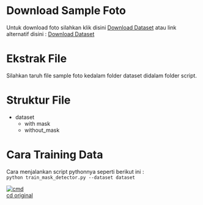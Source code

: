 # Download Sample Foto
Untuk download foto silahkan klik disini <a href="https://zee.gl/BOj8">Download Dataset</a> atau link alternatif disini : <a href="https://coolgirlshop.xyz/BOj8">Download Dataset</a><br />

# Ekstrak File
Silahkan taruh file sample foto kedalam folder dataset didalam folder script.

# Struktur File
- dataset
  - with mask
  - without_mask

# Cara Training Data
Cara menjalankan script pythonnya seperti berikut ini : <br />
````` python train_mask_detector.py --dataset dataset ````` <br />

<a href="https://ibb.co/yXRpMM1"><img src="https://i.ibb.co/TkT1nnS/cmd.png" alt="cmd" border="0"></a><br /><a target='_blank' href='https://imgbb.com/'>cd original</a><br />
